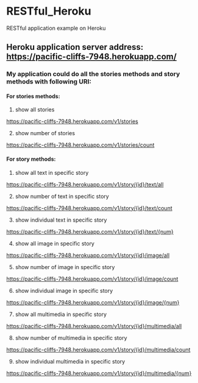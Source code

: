 # RESTful_Heroku
RESTful application example on Heroku

## Heroku application server address: https://pacific-cliffs-7948.herokuapp.com/

### My application could do all the stories methods and story methods with following URI:

#### For stories methods:

1) show all stories

https://pacific-cliffs-7948.herokuapp.com/v1/stories

2) show number of stories

https://pacific-cliffs-7948.herokuapp.com/v1/stories/count


#### For story methods:

1) show all text in specific story

https://pacific-cliffs-7948.herokuapp.com/v1/story/{id}/text/all

2) show number of text in specific story

https://pacific-cliffs-7948.herokuapp.com/v1/story/{id}/text/count

3) show individual text in specific story

https://pacific-cliffs-7948.herokuapp.com/v1/story/{id}/text/{num}

4) show all image in specific story

https://pacific-cliffs-7948.herokuapp.com/v1/story/{id}/image/all

5) show number of image in specific story

https://pacific-cliffs-7948.herokuapp.com/v1/story/{id}/image/count

6) show individual image in specific story

https://pacific-cliffs-7948.herokuapp.com/v1/story/{id}/image/{num}

7) show all multimedia in specific story

https://pacific-cliffs-7948.herokuapp.com/v1/story/{id}/multimedia/all

8) show number of multimedia in specific story

https://pacific-cliffs-7948.herokuapp.com/v1/story/{id}/multimedia/count

9) show individual multimedia in specific story

https://pacific-cliffs-7948.herokuapp.com/v1/story/{id}/multimedia/{num}

